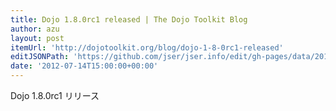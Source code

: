 ```yaml
---
title: Dojo 1.8.0rc1 released | The Dojo Toolkit Blog
author: azu
layout: post
itemUrl: 'http://dojotoolkit.org/blog/dojo-1-8-0rc1-released'
editJSONPath: 'https://github.com/jser/jser.info/edit/gh-pages/data/2012/07/index.json'
date: '2012-07-14T15:00:00+00:00'
---
```

Dojo 1.8.0rc1 リリース
